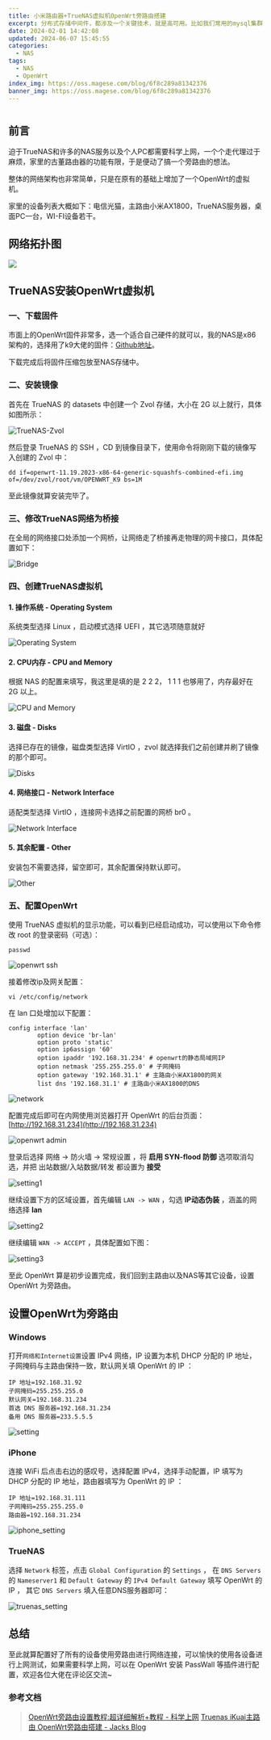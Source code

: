 ```yaml
---
title: 小米路由器+TrueNAS虚拟机OpenWrt旁路由搭建
excerpt: 分布式存储中间件，都涉及一个关键技术，就是高可用。比如我们常用的mysql集群，zookeeper集群，kafka集群等，都需保证多节点服务，当某些节点不可用时，不影响整个系统的服务提供。
date: 2024-02-01 14:42:08
updated: 2024-06-07 15:45:55
categories: 
  - NAS
tags:
  - NAS
  - OpenWrt
index_img: https://oss.magese.com/blog/6f8c289a81342376
banner_img: https://oss.magese.com/blog/6f8c289a81342376
---
```


#

## 前言

迫于TrueNAS和许多的NAS服务以及个人PC都需要科学上网，一个个走代理过于麻烦，家里的古董路由器的功能有限，于是便动了搞一个旁路由的想法。

整体的网络架构也非常简单，只是在原有的基础上增加了一个OpenWrt的虚拟机。

家里的设备列表大概如下：电信光猫，主路由小米AX1800，TrueNAS服务器，桌面PC一台，WI-FI设备若干。


## 网络拓扑图

![](https://oss.magese.com/blog/6f8c289a81342376)


## TrueNAS安装OpenWrt虚拟机

### 一、下载固件

市面上的OpenWrt固件非常多，选一个适合自己硬件的就可以，我的NAS是x86架构的，选择用了k9大佬的固件：[Github地址](https://github.com/kiddin9/OpenWrt_x86-r2s-r4s-r5s-N1)。

下载完成后将固件压缩包放至NAS存储中。

### 二、安装镜像

首先在 TrueNAS 的 datasets 中创建一个 Zvol 存储，大小在 2G 以上就行，具体如图所示：

![TrueNAS-Zvol](https://oss.magese.com/blog/ee7c6361b2951b40)

然后登录 TrueNAS 的 SSH ，CD 到镜像目录下，使用命令将刚刚下载的镜像写入创建的 Zvol 中：
```shell
dd if=openwrt-11.19.2023-x86-64-generic-squashfs-combined-efi.img of=/dev/zvol/root/vm/OPENWRT_K9 bs=1M
```

至此镜像就算安装完毕了。


### 三、修改TrueNAS网络为桥接

在全局的网络接口处添加一个网桥，让网络走了桥接再走物理的网卡接口，具体配置如下：

![Bridge](https://oss.magese.com/blog/b1544f532307de1c)


### 四、创建TrueNAS虚拟机

#### 1. 操作系统 - Operating System

系统类型选择 Linux ，启动模式选择 UEFI ，其它选项随意就好

![Operating System](https://oss.magese.com/blog/83fc6113215940f9)


#### 2. CPU内存 - CPU and Memory

根据 NAS 的配置来填写，我这里是填的是 2 2 2， 1 1 1 也够用了，内存最好在 2G 以上。

![CPU and Memory](https://oss.magese.com/blog/9932863dfc999541)


#### 3. 磁盘 - Disks

选择已存在的镜像，磁盘类型选择 VirtIO ，zvol 就选择我们之前创建并刷了镜像的那个即可。

![Disks](https://oss.magese.com/blog/5714d86dec7e0956)

#### 4. 网络接口 - Network Interface

适配类型选择 VirtIO ，连接网卡选择之前配置的网桥 br0 。

![Network Interface](https://oss.magese.com/blog/c150da6af6be0b46)


#### 5. 其余配置 - Other

安装包不需要选择，留空即可，其余配置保持默认即可。

![Other](https://oss.magese.com/blog/22342c6403de1cfd)


### 五、配置OpenWrt

使用 TrueNAS 虚拟机的显示功能，可以看到已经启动成功，可以使用以下命令修改 root 的登录密码（可选）：

```shell
passwd
```

![openwrt ssh](https://oss.magese.com/blog/a24ebe6ae03ce0d8)

接着修改ip及网关配置：

```shell
vi /etc/config/network
```

在 lan 口处增加以下配置：

```shell
config interface 'lan'
        option device 'br-lan'
        option proto 'static'
        option ip6assign '60'
        option ipaddr '192.168.31.234' # openwrt的静态局域网IP
        option netmask '255.255.255.0' # 子网掩码
        option gateway '192.168.31.1' # 主路由小米AX1800的网关
        list dns '192.168.31.1' # 主路由小米AX1800的DNS
```

![network](https://oss.magese.com/blog/a3e043717d9df17e)

配置完成后即可在内网使用浏览器打开 OpenWrt 的后台页面：[http://192.168.31.234](http://192.168.31.234)

![openwrt admin](https://oss.magese.com/blog/a67065904f3258d6)


登录后选择 网络 -> 防火墙 -> 常规设置 ，将 **启用 SYN-flood 防御** 选项取消勾选，并把 出站数据/入站数据/转发 都设置为 **接受**

![setting1](https://oss.magese.com/blog/bc36ad736d1f3500)

继续设置下方的区域设置，首先编辑 `LAN -> WAN` ，勾选 **IP动态伪装** ，涵盖的网络选择 **lan**

![setting2](https://oss.magese.com/blog/263fe7f84c8f7a55)

继续编辑 `WAN -> ACCEPT` ，具体配置如下图：

![setting3](https://oss.magese.com/blog/6848710c2eee5b80)

至此 OpenWrt 算是初步设置完成，我们回到主路由以及NAS等其它设备，设置 OpenWrt 为旁路由。


## 设置OpenWrt为旁路由

### Windows

打开`网络和Internet设置`设置 IPv4 网络，IP 设置为本机 DHCP 分配的 IP 地址，子网掩码与主路由保持一致，默认网关填 OpenWrt 的 IP ：

```properties
IP 地址=192.168.31.92
子网掩码=255.255.255.0
默认网关=192.168.31.234
首选 DNS 服务器=192.168.31.234
备用 DNS 服务器=233.5.5.5
```

![setting](https://oss.magese.com/blog/6848710c2eee5b80)


### iPhone

连接 WiFi 后点击右边的感叹号，选择配置 IPv4，选择手动配置，IP 填写为 DHCP 分配的 IP 地址，路由器填写为 OpenWrt 的 IP ：

```properties
IP 地址=192.168.31.111
子网掩码=255.255.255.0
路由器=192.168.31.234
```

![iphone_setting](https://oss.magese.com/blog/2a7a609f79d980b7)


### TrueNAS

选择 `Network` 标签，点击 `Global Configuration` 的 `Settings` ，
在 `DNS Servers` 的 `Nameserver1` 和 `Default Gateway` 的 `IPv4 Default Gateway` 填写 OpenWrt 的 IP ，
其它 `DNS Servers` 填入任意DNS服务器即可：

![truenas_setting](https://oss.magese.com/blog/8f1aa9d0975355c2)


## 总结

至此就算配置好了所有的设备使用旁路由进行网络连接，可以愉快的使用各设备进行上网测试，如果需要科学上网，可以在 OpenWrt 安装 PassWall 等插件进行配置，欢迎各位大佬在评论区交流~

### 参考文档

> [OpenWrt旁路由设置教程:超详细解析+教程 - 科学上网](https://www.iyio.net/2023/04/241127.html)
> [Truenas iKuai主路由 OpenWrt旁路由搭建 - Jacks Blog](https://blog.dreamtobe.cn/nas_main_bypass_router_build/#旁路由OpenWrt搭建)
